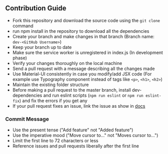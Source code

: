 ## Contribution Guide

- Fork this repository and download the source code using the `git clone` command
- run npm install in the repository to download all the dependencies
- Create your branch and make changes in that branch (Branch name: `dev-<GitHub Username>`)
- Keep your branch up to date
- Make sure the service worker is unregistered in index.js (In development phase)
- Verify your changes thoroughly on the local machine
- Send a pull request with a message describing all the changes made
- Use Material-UI consistently in case you modify/add JSX code (For example use Typography component instead of tags like `<p>`, `<h1>`, `<h2>`)
- Maintain the existing folder structure
- Before making a pull request to the master branch, install dev-dependencies and run eslint scripts (`npm run eslint` or `npm run eslint-fix`) and fix the errors if you get any
- If your pull request fixes an issue, link the issue as show in [docs](https://docs.github.com/en/issues/tracking-your-work-with-issues/linking-a-pull-request-to-an-issue)

### Commit Message

- Use the present tense ("Add feature" not "Added feature")
- Use the imperative mood ("Move cursor to..." not "Moves cursor to...")
- Limit the first line to 72 characters or less
- Reference issues and pull requests liberally after the first line